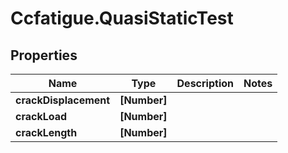 # Ccfatigue.QuasiStaticTest

## Properties

| Name                  | Type         | Description | Notes |
| --------------------- | ------------ | ----------- | ----- |
| **crackDisplacement** | **[Number]** |             |
| **crackLoad**         | **[Number]** |             |
| **crackLength**       | **[Number]** |             |
